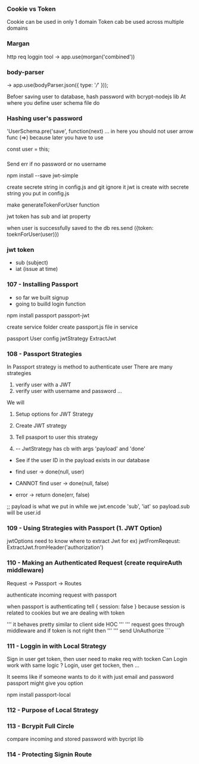 ### Cookie vs Token
Cookie can be used in only 1 domain
Token cab be used across multiple domains


### Margan
http req loggin tool -> app.use(morgan('combined'))

### body-parser
-> app.use(bodyParser.json({ type: '*/*' }));

Befoer saving user to database, hash password with bcrypt-nodejs lib
At where you define user schema file do 

### Hashing user's password
'UserSchema.pre('save', function(next) ...
in here you should not user arrow func (=>) because later you have to use

const user = this;

### 
Send err if no password or no username


npm install --save jwt-simple

create secrete string in config.js and git ignore it
jwt is create with secrete string you put in config.js

make generateTokenForUser function

jwt token has sub and iat property

when user is successfully saved to the db res.send ({token: toeknForUser(user)})

### jwt token
- sub (subject)
- iat (issue at time) 

### 107 - Installing Passport
- so far we built signup
- going to builld login function

npm install passport passport-jwt

create service folder
create passport.js file in service

passport
User
config
jwtStrategy
ExtractJwt

### 108 - Passport Strategies
In Passport strategy is method to authenticate user
There are many strategies
1. verify user with a JWT
2. verify user with username and password
...
 
 We will
 1. Setup options for JWT Strategy
 2. Create JWT strategy
 3. Tell psasport to user this strategy

 2. -- JwtStrategy has cb with args 'payload' and 'done'
 - See if the user ID in the payload exists in our database

 - find user -> done(null, user)
 - CANNOT find user -> done(null, false)
 - error -> return done(err, false)
 
 ;; payload is what we put in while we jwt.encode 'sub', 'iat'
 so payload.sub will be user.id


### 109 - Using Strategies with Passport (1. JWT Option)

jwtOptions need to know where to extract Jwt 
for ex) jwtFromReqeust: ExtractJwt.fromHeader('authorization')

### 110 - Making an Authenticated Request (create requireAuth middleware)

Request -> Passport -> Routes

authenticate incoming request with passport

when passport is authenticating tell { session: false }
because session is related to cookies but we are dealing with token

''' it behaves pretty similar to client side HOC '''
''' request goes through middleware and if token is not right then '''
''' send UnAuthorize ```

### 111 - Loggin in with Local Strategy

Sign in user get token, then user need to make req with tocken
Can Login work with same logic ?
Login, user get tocken, then ...

It seems like if someone wants to do it with just email and password 
passport might give you option

npm install passport-local

### 112 - Purpose of Local Strategy
### 113 - Bcrypit Full Circle 
compare incoming and stored password with bycript lib

### 114 - Protecting Signin Route


